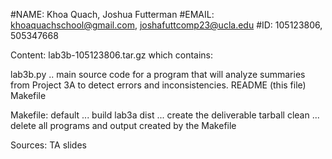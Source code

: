 #NAME: Khoa Quach, Joshua Futterman
#EMAIL: khoaquachschool@gmail.com, joshafuttcomp23@ucla.edu
#ID: 105123806, 505347668



Content:
lab3b-105123806.tar.gz which contains:

lab3b.py .. main source code for a program that will analyze summaries from Project 3A  to detect errors and inconsistencies.
README (this file)
Makefile

Makefile: 
default ... build lab3a
dist ... create the deliverable tarball
clean ... delete all programs and output created by the Makefile

Sources:
TA slides

